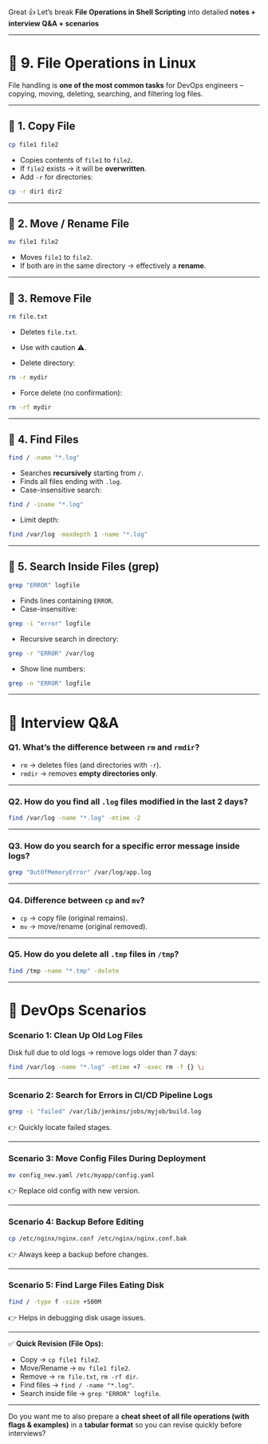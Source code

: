 Great 👍 Let’s break **File Operations in Shell Scripting** into detailed **notes + interview Q\&A + scenarios**

---

# 📝 9. File Operations in Linux

File handling is **one of the most common tasks** for DevOps engineers – copying, moving, deleting, searching, and filtering log files.

---

## 🔹 1. Copy File

```bash
cp file1 file2
```

* Copies contents of `file1` to `file2`.
* If `file2` exists → it will be **overwritten**.
* Add `-r` for directories:

```bash
cp -r dir1 dir2
```

---

## 🔹 2. Move / Rename File

```bash
mv file1 file2
```

* Moves `file1` to `file2`.
* If both are in the same directory → effectively a **rename**.

---

## 🔹 3. Remove File

```bash
rm file.txt
```

* Deletes `file.txt`.

* Use with caution ⚠️.

* Delete directory:

```bash
rm -r mydir
```

* Force delete (no confirmation):

```bash
rm -rf mydir
```

---

## 🔹 4. Find Files

```bash
find / -name "*.log"
```

* Searches **recursively** starting from `/`.
* Finds all files ending with `.log`.
* Case-insensitive search:

```bash
find / -iname "*.log"
```

* Limit depth:

```bash
find /var/log -maxdepth 1 -name "*.log"
```

---

## 🔹 5. Search Inside Files (grep)

```bash
grep "ERROR" logfile
```

* Finds lines containing `ERROR`.
* Case-insensitive:

```bash
grep -i "error" logfile
```

* Recursive search in directory:

```bash
grep -r "ERROR" /var/log
```

* Show line numbers:

```bash
grep -n "ERROR" logfile
```

---

# 🔹 Interview Q\&A

### **Q1. What’s the difference between `rm` and `rmdir`?**

* `rm` → deletes files (and directories with `-r`).
* `rmdir` → removes **empty directories only**.

---

### **Q2. How do you find all `.log` files modified in the last 2 days?**

```bash
find /var/log -name "*.log" -mtime -2
```

---

### **Q3. How do you search for a specific error message inside logs?**

```bash
grep "OutOfMemoryError" /var/log/app.log
```

---

### **Q4. Difference between `cp` and `mv`?**

* `cp` → copy file (original remains).
* `mv` → move/rename (original removed).

---

### **Q5. How do you delete all `.tmp` files in `/tmp`?**

```bash
find /tmp -name "*.tmp" -delete
```

---

# 🔹 DevOps Scenarios

### **Scenario 1: Clean Up Old Log Files**

Disk full due to old logs → remove logs older than 7 days:

```bash
find /var/log -name "*.log" -mtime +7 -exec rm -f {} \;
```

---

### **Scenario 2: Search for Errors in CI/CD Pipeline Logs**

```bash
grep -i "failed" /var/lib/jenkins/jobs/myjob/build.log
```

👉 Quickly locate failed stages.

---

### **Scenario 3: Move Config Files During Deployment**

```bash
mv config_new.yaml /etc/myapp/config.yaml
```

👉 Replace old config with new version.

---

### **Scenario 4: Backup Before Editing**

```bash
cp /etc/nginx/nginx.conf /etc/nginx/nginx.conf.bak
```

👉 Always keep a backup before changes.

---

### **Scenario 5: Find Large Files Eating Disk**

```bash
find / -type f -size +500M
```

👉 Helps in debugging disk usage issues.

---

✅ **Quick Revision (File Ops):**

* Copy → `cp file1 file2`.
* Move/Rename → `mv file1 file2`.
* Remove → `rm file.txt`, `rm -rf dir`.
* Find files → `find / -name "*.log"`.
* Search inside file → `grep "ERROR" logfile`.

---

Do you want me to also prepare a **cheat sheet of all file operations (with flags & examples)** in a **tabular format** so you can revise quickly before interviews?
